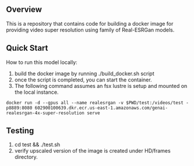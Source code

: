 ## Overview
This is a repository that contains code for building a docker image for providing video super resolution using family of Real-ESRGan models. 

## Quick Start
How to run this model locally:

1. build the docker image by running ./build_docker.sh script
2. once the script is completed, you can start the container.
3. The following command assumes an fsx lustre is setup and mounted on the local instance. 

```
docker run -d --gpus all --name realesrgan -v $PWD/test:/videos/test -p8889:8080 602900100639.dkr.ecr.us-east-1.amazonaws.com/genai-realesrgan-4x-super-resolution serve
```

## Testing
1. cd test && ./test.sh
2. verify upscaled version of the image is created under HD/frames directory.


